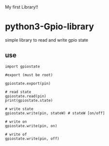 My first Library!!

# python3-Gpio-library
simple library to read and write gpio state
 ## use

    import gpiostate
    
    #export (must be root)
    
    gpiostate.export(pin)
    
    # read state
    gpiostate.read(pin)
    print(gpiostate.state)
    
    # write state
    gpiostate.write(pin, stateW) # stateW [on/off]
    
    # write on
    gpiostate.write(pin, on)
 
    # write of
    gpiostate.write(pin, off)